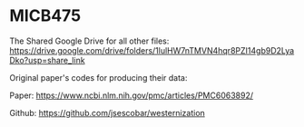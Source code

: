 # MICB475

The Shared Google Drive for all other files:
https://drive.google.com/drive/folders/1lulHW7nTMVN4hqr8PZI14gb9D2LyaDko?usp=share_link

Original paper's codes for producing their data: 

Paper: https://www.ncbi.nlm.nih.gov/pmc/articles/PMC6063892/ 

Github: https://github.com/jsescobar/westernization
